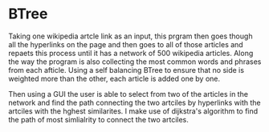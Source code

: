 # BTree
Taking one wikipedia artcle link as an input, this prgram then goes though all the hyperlinks on the page and then goes to all of those articles and repaets this process until it has a network of 500 wikipedia articles. Along the way the program is also collecting the most common words and phrases from each afticle. Using a self balancing BTree to ensure that no side is weighted more than the other, each article is added one by one.

Then using a GUI the user is able to select from two of the articles in the network and find the path connecting the two artciles by hyperlinks with the artciles with the hghest similarites. I make use of dijkstra's algorithm to find the path of most simlialrity to connect the two artciles.
